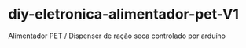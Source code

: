 # diy-eletronica-alimentador-pet-V1
Alimentador PET / Dispenser de ração seca controlado por arduíno
